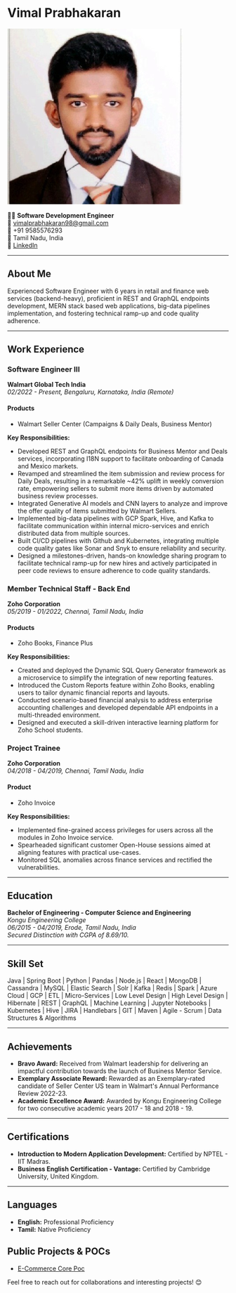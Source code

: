 # Vimal Prabhakaran
![Profile Picture](./profile_picture.jpg)

👨‍💻 **Software Development Engineer**  
📧 vimalprabhakaran98@gmail.com  
📱 +91 9585576293  
📍 Tamil Nadu, India  
🔗 [LinkedIn](linkedin.com/in/vimalsince1998)  


---

## About Me

Experienced Software Engineer with 6 years in retail and finance web services (backend-heavy), proficient in REST and GraphQL endpoints development, MERN stack based web applications, big-data pipelines implementation, and fostering technical ramp-up and code quality adherence.

---

## Work Experience

### Software Engineer III  
**Walmart Global Tech India**  
*02/2022 - Present, Bengaluru, Karnataka, India (Remote)*

#### Products
- Walmart Seller Center (Campaigns & Daily Deals, Business Mentor)

**Key Responsibilities:**
- Developed REST and GraphQL endpoints for Business Mentor and Deals services, incorporating I18N support to facilitate onboarding of Canada and Mexico markets.
- Revamped and streamlined the item submission and review process for Daily Deals, resulting in a remarkable ~42% uplift in weekly conversion rate, empowering sellers to submit more items driven by automated business review processes.
- Integrated Generative AI models and CNN layers to analyze and improve the offer quality of items submitted by Walmart Sellers.
- Implemented big-data pipelines with GCP Spark, Hive, and Kafka to facilitate communication within internal micro-services and enrich distributed data from multiple sources.
- Built CI/CD pipelines with Github and Kubernetes, integrating multiple code quality gates like Sonar and Snyk to ensure reliability and security.
- Designed a milestones-driven, hands-on knowledge sharing program to facilitate technical ramp-up for new hires and actively participated in peer code reviews to ensure adherence to code quality standards.

### Member Technical Staff - Back End  
**Zoho Corporation**  
*05/2019 - 01/2022, Chennai, Tamil Nadu, India*

#### Products
- Zoho Books, Finance Plus

**Key Responsibilities:**
- Created and deployed the Dynamic SQL Query Generator framework as a microservice to simplify the integration of new reporting features.
- Introduced the Custom Reports feature within Zoho Books, enabling users to tailor dynamic financial reports and layouts.
- Conducted scenario-based financial analysis to address enterprise accounting challenges and developed dependable API endpoints in a multi-threaded environment.
- Designed and executed a skill-driven interactive learning platform for Zoho School students.

### Project Trainee  
**Zoho Corporation**  
*04/2018 - 04/2019, Chennai, Tamil Nadu, India*

#### Product
- Zoho Invoice

**Key Responsibilities:**
- Implemented fine-grained access privileges for users across all the modules in Zoho Invoice service.
- Spearheaded significant customer Open-House sessions aimed at aligning features with practical use-cases.
- Monitored SQL anomalies across finance services and rectified the vulnerabilities.

---

## Education

**Bachelor of Engineering - Computer Science and Engineering**  
*Kongu Engineering College*  
*06/2015 - 04/2019, Erode, Tamil Nadu, India*  
*Secured Distinction with CGPA of 8.69/10.*

---

## Skill Set

Java | Spring Boot | Python | Pandas | Node.js | React | MongoDB | Cassandra | MySQL | Elastic Search | Solr | Kafka | Redis | Spark | Azure Cloud | GCP | ETL | Micro-Services | Low Level Design | High Level Design | Hibernate | REST | GraphQL | Machine Learning | Jupyter Notebooks | Kubernetes | Hive | JIRA | Handlebars | GIT | Maven | Agile - Scrum | Data Structures & Algorithms

---

## Achievements

- **Bravo Award:** Received from Walmart leadership for delivering an impactful contribution towards the launch of Business Mentor Service.
- **Exemplary Associate Reward:** Rewarded as an Exemplary-rated candidate of Seller Center US team in Walmart's Annual Performance Review 2022-23.
- **Academic Excellence Award:** Awarded by Kongu Engineering College for two consecutive academic years 2017 - 18 and 2018 - 19.

---

## Certifications

- **Introduction to Modern Application Development:** Certified by NPTEL - IIT Madras.
- **Business English Certification - Vantage:** Certified by Cambridge University, United Kingdom.

---

## Languages

- **English:** Professional Proficiency
- **Tamil:** Native Proficiency

## Public Projects & POCs

- [E-Commerce Core Poc](https://github.com/vimal-prabhakaran/pesto-assessment-ecommerce/tree/main)


Feel free to reach out for collaborations and interesting projects! 😊
